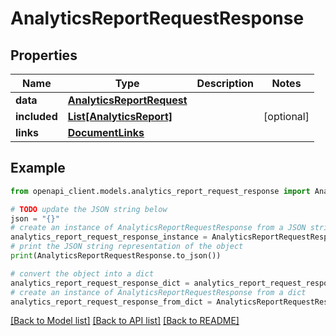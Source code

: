 # AnalyticsReportRequestResponse


## Properties

Name | Type | Description | Notes
------------ | ------------- | ------------- | -------------
**data** | [**AnalyticsReportRequest**](AnalyticsReportRequest.md) |  | 
**included** | [**List[AnalyticsReport]**](AnalyticsReport.md) |  | [optional] 
**links** | [**DocumentLinks**](DocumentLinks.md) |  | 

## Example

```python
from openapi_client.models.analytics_report_request_response import AnalyticsReportRequestResponse

# TODO update the JSON string below
json = "{}"
# create an instance of AnalyticsReportRequestResponse from a JSON string
analytics_report_request_response_instance = AnalyticsReportRequestResponse.from_json(json)
# print the JSON string representation of the object
print(AnalyticsReportRequestResponse.to_json())

# convert the object into a dict
analytics_report_request_response_dict = analytics_report_request_response_instance.to_dict()
# create an instance of AnalyticsReportRequestResponse from a dict
analytics_report_request_response_from_dict = AnalyticsReportRequestResponse.from_dict(analytics_report_request_response_dict)
```
[[Back to Model list]](../README.md#documentation-for-models) [[Back to API list]](../README.md#documentation-for-api-endpoints) [[Back to README]](../README.md)


